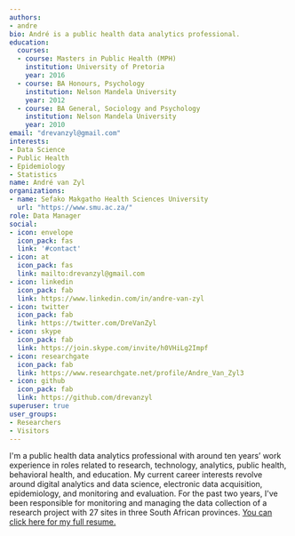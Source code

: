 ```yaml
---
authors:
- andre
bio: André is a public health data analytics professional.
education:
  courses:
  - course: Masters in Public Health (MPH)
    institution: University of Pretoria
    year: 2016
  - course: BA Honours, Psychology
    institution: Nelson Mandela University
    year: 2012
  - course: BA General, Sociology and Psychology
    institution: Nelson Mandela University
    year: 2010
email: "drevanzyl@gmail.com"
interests:
- Data Science
- Public Health
- Epidemiology
- Statistics 
name: André van Zyl
organizations:
- name: Sefako Makgatho Health Sciences University
  url: "https://www.smu.ac.za/"
role: Data Manager
social:
- icon: envelope
  icon_pack: fas
  link: '#contact'
- icon: at
  icon_pack: fas
  link: mailto:drevanzyl@gmail.com
- icon: linkedin
  icon_pack: fab
  link: https://www.linkedin.com/in/andre-van-zyl
- icon: twitter
  icon_pack: fab
  link: https://twitter.com/DreVanZyl
- icon: skype
  icon_pack: fab
  link: https://join.skype.com/invite/h0VHiLg2Impf
- icon: researchgate
  icon_pack: fab
  link: https://www.researchgate.net/profile/Andre_Van_Zyl3
- icon: github
  icon_pack: fab
  link: https://github.com/drevanzyl
superuser: true
user_groups:
- Researchers
- Visitors
---
```


I'm a public health data analytics professional with around ten years’ work experience in roles related to research, technology, analytics, public health, behavioral health, and education. My current career interests revolve around digital analytics and data science, electronic data acquisition, epidemiology, and monitoring and evaluation. For the past two years, I've been responsible for monitoring and managing the data collection of a research project with 27 sites in three South African provinces. [You can click here for my full resume.](/cv/andre_van_zyl_cv.html)



